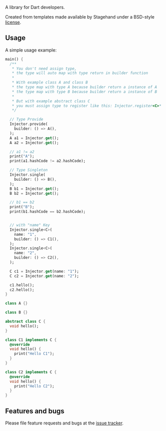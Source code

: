 A library for Dart developers.

Created from templates made available by Stagehand under a BSD-style
[license](https://github.com/dart-lang/stagehand/blob/master/LICENSE).

## Usage

A simple usage example:

```dart
main() {
  /**
   * You don't need assign type,
   * the type will auto map with type return in builder function
   *
   * With example class A and class B
   * the type map with type A because builder return a instance of A
   * the type map with type B because builder return a instance of B
   *
   * But with example abstract class C
   * you must assign type to register like this: Injector.register<C>*
   */

  // Type Provide
  Injector.provide(
    builder: () => A(),
  );
  A a1 = Injector.get();
  A a2 = Injector.get();

  // a1 != a2
  print("A");
  print(a1.hashCode != a2.hashCode);

  // Type Singleton
  Injector.single(
    builder: () => B(),
  );
  B b1 = Injector.get();
  B b2 = Injector.get();

  // b1 == b2
  print("B");
  print(b1.hashCode == b2.hashCode);


  // with "name" Key
  Injector.single<C>(
    name: "1",
    builder: () => C1(),
  );
  Injector.single<C>(
    name: "2",
    builder: () => C2(),
  );

  C c1 = Injector.get(name: "1");
  C c2 = Injector.get(name: "2");

  c1.hello();
  c2.hello();
}

class A {}

class B {}

abstract class C {
  void hello();
}

class C1 implements C {
  @override
  void hello() {
    print("Hello C1");
  }
}

class C2 implements C {
  @override
  void hello() {
    print("Hello C2");
  }
}
```

## Features and bugs

Please file feature requests and bugs at the [issue tracker][tracker].

[tracker]: https://github.com/phamnhuvu-dev/dart_di_container/issues/new
